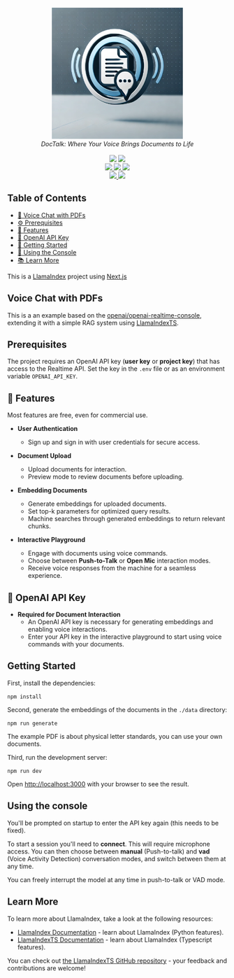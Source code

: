 <p align="center">
<img alt="DocTalk" src="images/Sample_logo.png" width="300" height="300">
<br>
<em>DocTalk: Where Your Voice Brings Documents to Life</em>
<br><br>
<a title="Releases" target="_blank" href="https://github.com/noohfaisal/voice-chat-pdf/releases"><img src="https://img.shields.io/github/release/noohfaisal/voice-chat-pdf.svg?style=flat-square&color=9CF"></a>
<a title="Downloads" target="_blank" href="https://github.com/noohfaisal/voice-chat-pdf/releases"><img src="https://img.shields.io/github/downloads/noohfaisal/voice-chat-pdf/total.svg?style=flat-square&color=blueviolet"></a>
<br>
<a title="Hits" target="_blank" href="https://github.com/noohfaisal/voice-chat-pdf">
    <img src="https://hits.b3log.org/noohfaisal/voice-chat-pdf.svg">
</a>
<a title="Code Size" target="_blank" href="https://github.com/noohfaisal/voice-chat-pdf">
    <img src="https://img.shields.io/github/languages/code-size/noohfaisal/voice-chat-pdf.svg?style=flat-square&color=yellow">
</a>
<a title="GitHub Pull Requests" target="_blank" href="https://github.com/noohfaisal/voice-chat-pdf/pulls">
    <img src="https://img.shields.io/github/issues-pr-closed/noohfaisal/voice-chat-pdf.svg?style=flat-square&color=FF9966">
</a>
<br>
<a title="GitHub Commits" target="_blank" href="https://github.com/noohfaisal/voice-chat-pdf/commits/master">
    <img src="https://img.shields.io/github/commit-activity/m/noohfaisal/voice-chat-pdf.svg?style=flat-square">
</a>
<a title="Last Commit" target="_blank" href="https://github.com/noohfaisal/voice-chat-pdf/commits/master">
    <img src="https://img.shields.io/github/last-commit/noohfaisal/voice-chat-pdf.svg?style=flat-square&color=FF9900">
</a>

## Table of Contents

* [📄 Voice Chat with PDFs](#voice-chat-with-pdfs)
* [⚙️ Prerequisites](#prerequisites)
* [🔮 Features](#-features)
* [🔑 OpenAI API Key](#openai-api-key)
* [🚀 Getting Started](#getting-started)
* [💬 Using the Console](#using-the-console)
* [📚 Learn More](#learn-more)





This is a [LlamaIndex](https://www.llamaindex.ai/) project using [Next.js](https://nextjs.org/)

## Voice Chat with PDFs

This is a an example based on the [openai/openai-realtime-console](https://github.com/openai/openai-realtime-console),
extending it with a simple RAG system using [LlamaIndexTS](https://ts.llamaindex.ai).

## Prerequisites

The project requires an OpenAI API key (**user key** or **project key**) that has access to the
Realtime API. Set the key in the `.env` file or as an environment variable `OPENAI_API_KEY`.

## 🔮 Features

Most features are free, even for commercial use.

- **User Authentication**
  - Sign up and sign in with user credentials for secure access.

- **Document Upload**
  - Upload documents for interaction.
  - Preview mode to review documents before uploading.

- **Embedding Documents**
  - Generate embeddings for uploaded documents.
  - Set top-k parameters for optimized query results.
  - Machine searches through generated embeddings to return relevant chunks.

- **Interactive Playground**
  - Engage with documents using voice commands.
  - Choose between **Push-to-Talk** or **Open Mic** interaction modes.
  - Receive voice responses from the machine for a seamless experience.

## 🔑 OpenAI API Key

- **Required for Document Interaction**
  - An OpenAI API key is necessary for generating embeddings and enabling voice interactions.
  - Enter your API key in the interactive playground to start using voice commands with your documents.


## Getting Started

First, install the dependencies:

```
npm install
```

Second, generate the embeddings of the documents in the `./data` directory:

```
npm run generate
```

The example PDF is about physical letter standards, you can use your own documents.

Third, run the development server:

```
npm run dev
```

Open [http://localhost:3000](http://localhost:3000) with your browser to see the result.

## Using the console

You'll be prompted on startup to enter the API key again (this needs to be fixed).

To start a session you'll need to **connect**. This will require microphone access.
You can then choose between **manual** (Push-to-talk) and **vad** (Voice Activity Detection)
conversation modes, and switch between them at any time.

You can freely interrupt the model at any time in push-to-talk or VAD mode.

## Learn More

To learn more about LlamaIndex, take a look at the following resources:

- [LlamaIndex Documentation](https://docs.llamaindex.ai) - learn about LlamaIndex (Python features).
- [LlamaIndexTS Documentation](https://ts.llamaindex.ai) - learn about LlamaIndex (Typescript features).

You can check out [the LlamaIndexTS GitHub repository](https://github.com/run-llama/LlamaIndexTS) - your feedback and contributions are welcome!
